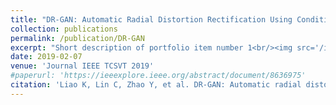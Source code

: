 ```yaml
---
title: "DR-GAN: Automatic Radial Distortion Rectification Using Conditional GAN in Real-Time"
collection: publications
permalink: /publication/DR-GAN
excerpt: "Short description of portfolio item number 1<br/><img src='/images/DR-GAN.jpg'>"
date: 2019-02-07
venue: 'Journal IEEE TCSVT 2019'
#paperurl: 'https://ieeexplore.ieee.org/abstract/document/8636975'
citation: 'Liao K, Lin C, Zhao Y, et al. DR-GAN: Automatic radial distortion rectification using conditional GAN in real-time. IEEE Transactions on Circuits and Systems for Video Technology, 2019, 30(3): 725-733.'
---
```


